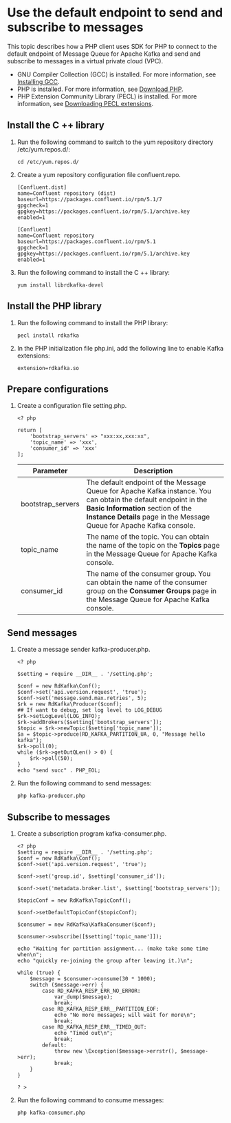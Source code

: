 # Use the default endpoint to send and subscribe to messages

This topic describes how a PHP client uses SDK for PHP to connect to the default endpoint of Message Queue for Apache Kafka and send and subscribe to messages in a virtual private cloud \(VPC\).

-   GNU Compiler Collection \(GCC\) is installed. For more information, see [Installing GCC](https://gcc.gnu.org/install/).
-   PHP is installed. For more information, see [Download PHP](https://www.php.net/downloads).
-   PHP Extension Community Library \(PECL\) is installed. For more information, see [Downloading PECL extensions](https://www.php.net/manual/en/install.pecl.downloads.php).

## Install the C ++ library

1.  Run the following command to switch to the yum repository directory /etc/yum.repos.d/:

    ```
    cd /etc/yum.repos.d/
    ```

2.  Create a yum repository configuration file confluent.repo.

    ```
    [Confluent.dist]
    name=Confluent repository (dist)
    baseurl=https://packages.confluent.io/rpm/5.1/7
    gpgcheck=1
    gpgkey=https://packages.confluent.io/rpm/5.1/archive.key
    enabled=1
    
    [Confluent]
    name=Confluent repository
    baseurl=https://packages.confluent.io/rpm/5.1
    gpgcheck=1
    gpgkey=https://packages.confluent.io/rpm/5.1/archive.key
    enabled=1
    ```

3.  Run the following command to install the C ++ library:

    ```
    yum install librdkafka-devel
    ```


## Install the PHP library

1.  Run the following command to install the PHP library:

    ```
    pecl install rdkafka
    ```

2.  In the PHP initialization file php.ini, add the following line to enable Kafka extensions:

    ```
    extension=rdkafka.so
    ```


## Prepare configurations

1.  Create a configuration file setting.php.

    ```
    <? php
    
    return [
        'bootstrap_servers' => "xxx:xx,xxx:xx",
        'topic_name' => 'xxx',
        'consumer_id' => 'xxx'
    ];
    ```

    |Parameter|Description|
    |---------|-----------|
    |bootstrap\_servers|The default endpoint of the Message Queue for Apache Kafka instance. You can obtain the default endpoint in the **Basic Information** section of the **Instance Details** page in the Message Queue for Apache Kafka console.|
    |topic\_name|The name of the topic. You can obtain the name of the topic on the **Topics** page in the Message Queue for Apache Kafka console.|
    |consumer\_id|The name of the consumer group. You can obtain the name of the consumer group on the **Consumer Groups** page in the Message Queue for Apache Kafka console.|


## Send messages

1.  Create a message sender kafka-producer.php.

    ```
    <? php
    
    $setting = require __DIR__ . '/setting.php';
    
    $conf = new RdKafka\Conf();
    $conf->set('api.version.request', 'true');
    $conf->set('message.send.max.retries', 5);
    $rk = new RdKafka\Producer($conf);
    ## If want to debug, set log level to LOG_DEBUG
    $rk->setLogLevel(LOG_INFO);
    $rk->addBrokers($setting['bootstrap_servers']);
    $topic = $rk->newTopic($setting['topic_name']);
    $a = $topic->produce(RD_KAFKA_PARTITION_UA, 0, "Message hello kafka");
    $rk->poll(0);
    while ($rk->getOutQLen() > 0) {
        $rk->poll(50);
    }
    echo "send succ" . PHP_EOL;
    ```

2.  Run the following command to send messages:

    ```
    php kafka-producer.php
    ```


## Subscribe to messages

1.  Create a subscription program kafka-consumer.php.

    ```
    <? php
    $setting = require __DIR__ . '/setting.php';
    $conf = new RdKafka\Conf();
    $conf->set('api.version.request', 'true');
    
    $conf->set('group.id', $setting['consumer_id']);
    
    $conf->set('metadata.broker.list', $setting['bootstrap_servers']);
    
    $topicConf = new RdKafka\TopicConf();
    
    $conf->setDefaultTopicConf($topicConf);
    
    $consumer = new RdKafka\KafkaConsumer($conf);
    
    $consumer->subscribe([$setting['topic_name']]);
    
    echo "Waiting for partition assignment... (make take some time when\n";
    echo "quickly re-joining the group after leaving it.)\n";
    
    while (true) {
        $message = $consumer->consume(30 * 1000);
        switch ($message->err) {
            case RD_KAFKA_RESP_ERR_NO_ERROR:
                var_dump($message);
                break;
            case RD_KAFKA_RESP_ERR__PARTITION_EOF:
                echo "No more messages; will wait for more\n";
                break;
            case RD_KAFKA_RESP_ERR__TIMED_OUT:
                echo "Timed out\n";
                break;
            default:
                throw new \Exception($message->errstr(), $message->err);
                break;
        }
    }
    
    ? >
    ```

2.  Run the following command to consume messages:

    ```
    php kafka-consumer.php
    ```


